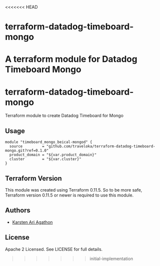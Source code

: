 <<<<<<< HEAD
# terraform-datadog-timeboard-mongo
A terraform module for Datadog Timeboard Mongo
=======
terraform-datadog-timeboard-mongo
=================

Terraform module to create Datadog Timeboard for Mongo



Usage
-----

```hcl
module "timeboard_mongo_beical-mongod" {
  source         = "github.com/traveloka/terraform-datadog-timeboard-mongo.git?ref=0.1.0"
  product_domain = "${var.product_domain}"
  cluster        = "${var.cluster}"
}
```

Terraform Version
-----------------

This module was created using Terraform 0.11.5. 
So to be more safe, Terraform version 0.11.5 or newer is required to use this module.

Authors
-------

* [Karsten Ari Agathon](https://github.com/karstenaa)

License
-------

Apache 2 Licensed. See LICENSE for full details.
>>>>>>> initial-implementation
